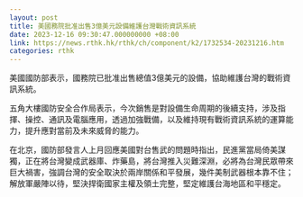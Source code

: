 ```yaml
---
layout: post
title: 美國務院批准出售3億美元設備維護台灣戰術資訊系統
date: 2023-12-16 09:30:47.000000000 +08:00
link: https://news.rthk.hk/rthk/ch/component/k2/1732534-20231216.htm
categories: rthk
---
```


美國國防部表示，國務院已批准出售總值3億美元的設備，協助維護台灣的戰術資訊系統。

五角大樓國防安全合作局表示，今次銷售是對設備生命周期的後續支持，涉及指揮、操控、通訊及電腦應用，透過加強戰備，以及維持現有戰術資訊系統的運算能力，提升應對當前及未來威脅的能力。

在北京，國防部發言人上月回應美國對台售武的問題時指出，民進黨當局倚美謀獨，正在將台灣變成武器庫、炸藥島，將台灣推入災難深淵，必將為台灣民眾帶來巨大禍害，強調台灣的安全取決於兩岸關係和平發展，幾件美制武器根本靠不住；解放軍嚴陣以待，堅決捍衛國家主權及領土完整，堅定維護台海地區和平穩定。
